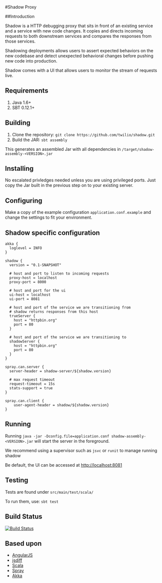 
#Shadow Proxy

##Introduction

Shadow is a HTTP debugging proxy that sits in front of an existing service and a service with new code changes. It copies and directs incoming requests to both downstream services and compares the responses from those services.

Shadowing deployments allows users to assert expected behaviors on the new codebase and detect unexpected behavioral changes before pushing new code into production.

Shadow comes with a UI that allows users to monitor the stream of requests live.

## Requirements

1. Java 1.6+
2. SBT 0.12.1+

## Building

1. Clone the repository: `git clone https://github.com/twilio/shadow.git`
2. Build the JAR: `sbt assembly`

This generates an assembled Jar with all dependencies in `/target/shadow-assembly-<VERSION>.jar`


## Installing

No escalated privledges needed unless you are using privileged ports. Just copy the Jar built in the previous step on to your existing server.

## Configuring

Make a copy of the example configuration `application.conf.example` and change the settings to fit your environment.


## Shadow specific configuration


```
akka {
  loglevel = INFO
}

shadow {
  version = "0.1-SNAPSHOT"

  # host and port to listen to incoming requests
  proxy-host = localhost
  proxy-port = 8000

  # host and port for the ui
  ui-host = localhost
  ui-port = 8081

  # host and port of the service we are transitioning from
  # shadow returns responses from this host
  trueServer {
    host = "httpbin.org"
    port = 80
  }

  # host and port of the service we are transitioning to
  shadowServer {
    host = "httpbin.org"
    port = 80
  }
}

spray.can.server {
  server-header = shadow-server/${shadow.version}

  # max request timeout
  request-timeout = 15s
  stats-support = true
}

spray.can.client {
    user-agent-header = shadow/${shadow.version}
}
```
	
## Running

Running `java -jar -Dconfig.file=application.conf shadow-assembly-<VERSION>.jar` will start the server in the foreground. 

We recommend using a supervisor such as `jsvc` or `runit` to manage running shadow

Be default, the UI can be accessed at [http://localhost:8081](http://localhost:8081)

## Testing

Tests are found under `src/main/test/scala/`

To run them, use: `sbt test`

## Build Status
[![Build Status](https://secure.travis-ci.org/kelvl/shadow.png)](http://travis-ci.org/kelvl/shadow)

## Based upon

* [AngularJS](http://angularjs.org/)
* [jsdiff](https://github.com/kpdecker/jsdiff)
* [Scala](http://www.scala.org)
* [Spray](http://www.spray.io)
* [Akka](http://www.akka.io)

